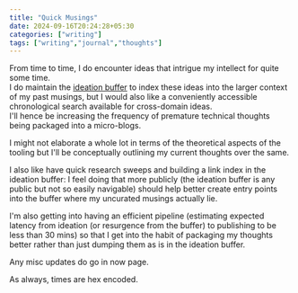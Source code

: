 ```yaml
---
title: "Quick Musings"
date: 2024-09-16T20:24:28+05:30
categories: ["writing"]
tags: ["writing","journal","thoughts"]
---
```


From time to time, I do encounter ideas that intrigue my intellect for quite some time.  
I do maintain the [ideation buffer](https://buffer.thebitmage.com) to index these ideas into the larger context of my past musings, but I would also like a conveniently accessible chronological search available for cross-domain ideas.  
I'll hence be increasing the frequency of premature technical thoughts being packaged into a micro-blogs.  


I might not elaborate a whole lot in terms of the theoretical aspects of the tooling but I'll be conceptually outlining my current thoughts over the same.  

I also like have quick research sweeps and building a link index in the ideation buffer: I feel doing that more publicly (the ideation buffer is any public but not so easily navigable) should help better create entry points into the buffer where my uncurated musings actually lie.  

I'm also getting into having an efficient pipeline (estimating expected latency from ideation (or resurgence from the buffer) to publishing to be less than 30 mins) so that I get into the habit of packaging my thoughts better rather than just dumping them as is in the ideation buffer.  

Any misc updates do go in now page.   

As always, times are hex encoded.  

